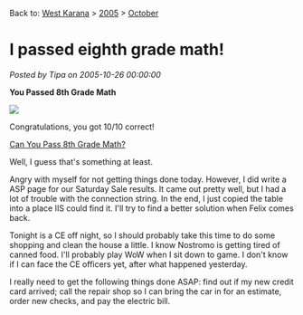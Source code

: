 Back to: [West Karana](/posts/westkarana.md) > [2005](/posts/2005/westkarana.md) > [October](./westkarana.md)
# I passed eighth grade math!

*Posted by Tipa on 2005-10-26 00:00:00*

**You Passed 8th Grade Math**



![](http://images.blogthings.com/couldyoupasseighthgrademathquiz/passed.jpg)



Congratulations, you got 10/10 correct!



[Can You Pass 8th Grade Math?](http://www.blogthings.com/couldyoupasseighthgrademathquiz/)



Well, I guess that's something at least.



Angry with myself for not getting things done today. However, I did write a ASP page for our Saturday Sale results. It came out pretty well, but I had a lot of trouble with the connection string. In the end, I just copied the table into a place IIS could find it. I'll try to find a better solution when Felix comes back.



Tonight is a CE off night, so I should probably take this time to do some shopping and clean the house a little. I know Nostromo is getting tired of canned food. I'll probably play WoW when I sit down to game. I don't know if I can face the CE officers yet, after what happened yesterday.



I really need to get the following things done ASAP: find out if my new credit card arrived; call the repair shop so I can bring the car in for an estimate, order new checks, and pay the electric bill.


